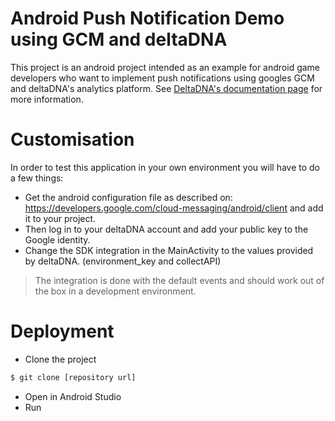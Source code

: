# Android Push Notification Demo using GCM and deltaDNA

This project is an android project intended as an example for android game developers who want to implement push notifications using googles GCM and deltaDNA's analytics platform.
See [DeltaDNA's documentation page](http://docs.deltadna.com/advanced-integration/android-sdk/google-cloud-messaging-setup/) for more information.

# Customisation
In order to test this application in your own environment you will have to do a few things:

 * Get the android configuration file as described on: https://developers.google.com/cloud-messaging/android/client and add it to your project.
 * Then log in to your deltaDNA account and add your public key to the Google identity.
 * Change the SDK integration in the MainActivity to the values provided by deltaDNA. (environment_key and collectAPI)

>The integration is done with the default events and should work out of the box in a development environment.

# Deployment
- Clone the project
 ```sh
$ git clone [repository url]
```
- Open in Android Studio
- Run
